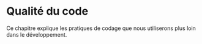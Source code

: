 # Qualité du code

Ce chapitre explique les pratiques de codage que nous utiliserons plus loin dans le développement.